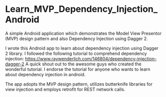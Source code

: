 # Learn_MVP_Dependency_Injection_Android

A simple Android application which demonstrates the Model View Presentor (MVP) design pattern and also Dependency Injection using Dagger 2.

I wrote this Android app to learn about dependency injection using Dagger 2 library.
I followed the following tutorial to comprehend dependency injection: https://www.raywenderlich.com/146804/dependency-injection-dagger-2
A quick shout out to the awesome guys who created the wonderful tutorial. I endorse the tutorial for anyone who wants to learn about dependency injection in android.

The app adopts the MVP design pattern, utilizes butterknife libraries for view injection and employs retrofit for REST network calls.
